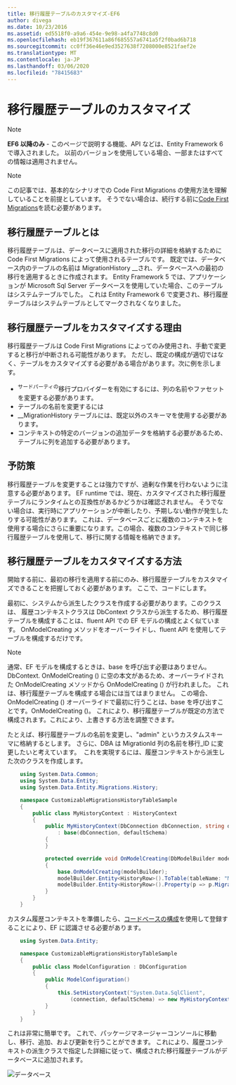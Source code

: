 ```yaml
---
title: 移行履歴テーブルのカスタマイズ-EF6
author: divega
ms.date: 10/23/2016
ms.assetid: ed5518f0-a9a6-454e-9e98-a4fa7748c8d0
ms.openlocfilehash: eb19f367611a86f685557a6741a5f2f0bad6b718
ms.sourcegitcommit: cc0ff36e46e9ed3527638f7208000e8521faef2e
ms.translationtype: MT
ms.contentlocale: ja-JP
ms.lasthandoff: 03/06/2020
ms.locfileid: "78415683"
---
```

# <a name="customizing-the-migrations-history-table"></a>移行履歴テーブルのカスタマイズ
> [!NOTE]
> **EF6 以降のみ** - このページで説明する機能、API などは、Entity Framework 6 で導入されました。 以前のバージョンを使用している場合、一部またはすべての情報は適用されません。

> [!NOTE]
> この記事では、基本的なシナリオでの Code First Migrations の使用方法を理解していることを前提としています。 そうでない場合は、続行する前に[Code First Migrations](~/ef6/modeling/code-first/migrations/index.md)を読む必要があります。

## <a name="what-is-migrations-history-table"></a>移行履歴テーブルとは

移行履歴テーブルは、データベースに適用された移行の詳細を格納するために Code First Migrations によって使用されるテーブルです。 既定では、データベース内のテーブルの名前は MigrationHistory \_\_され、データベースへの最初の移行を適用するときに作成されます。 Entity Framework 5 では、アプリケーションが Microsoft Sql Server データベースを使用していた場合、このテーブルはシステムテーブルでした。 これは Entity Framework 6 で変更され、移行履歴テーブルはシステムテーブルとしてマークされなくなりました。

## <a name="why-customize-migrations-history-table"></a>移行履歴テーブルをカスタマイズする理由

移行履歴テーブルは Code First Migrations によってのみ使用され、手動で変更すると移行が中断される可能性があります。 ただし、既定の構成が適切ではなく、テーブルをカスタマイズする必要がある場合があります。次に例を示します。

-   <sup>サードパーティの</sup>移行プロバイダーを有効にするには、列の名前やファセットを変更する必要があります。
-   テーブルの名前を変更するには
-   \_\_MigrationHistory テーブルには、既定以外のスキーマを使用する必要があります。
-   コンテキストの特定のバージョンの追加データを格納する必要があるため、テーブルに列を追加する必要があります。

## <a name="words-of-precaution"></a>予防策

移行履歴テーブルを変更することは強力ですが、過剰な作業を行わないように注意する必要があります。 EF runtime では、現在、カスタマイズされた移行履歴テーブルにランタイムとの互換性があるかどうかは確認されません。 そうでない場合は、実行時にアプリケーションが中断したり、予期しない動作が発生したりする可能性があります。 これは、データベースごとに複数のコンテキストを使用する場合にさらに重要になります。この場合、複数のコンテキストで同じ移行履歴テーブルを使用して、移行に関する情報を格納できます。

## <a name="how-to-customize-migrations-history-table"></a>移行履歴テーブルをカスタマイズする方法

開始する前に、最初の移行を適用する前にのみ、移行履歴テーブルをカスタマイズできることを把握しておく必要があります。 ここで、コードにします。

最初に、システムから派生したクラスを作成する必要があります。このクラスは、 履歴コンテキストクラスは DbContext クラスから派生するため、移行履歴テーブルを構成することは、fluent API での EF モデルの構成とよく似ています。 OnModelCreating メソッドをオーバーライドし、fluent API を使用してテーブルを構成するだけです。

>[!NOTE]
> 通常、EF モデルを構成するときは、base を呼び出す必要はありません。DbContext. OnModelCreating () に空の本文があるため、オーバーライドされた OnModelCreating メソッドから OnModelCreating () が行われました。 これは、移行履歴テーブルを構成する場合には当てはまりません。 この場合、OnModelCreating () オーバーライドで最初に行うことは、base を呼び出すことです。OnModelCreating ()。 これにより、移行履歴テーブルが既定の方法で構成されます。これにより、上書きする方法を調整できます。

たとえば、移行履歴テーブルの名前を変更し、"admin" というカスタムスキーマに格納するとします。 さらに、DBA は MigrationId 列の名前を移行\_ID に変更したいと考えています。  これを実現するには、履歴コンテキストから派生した次のクラスを作成します。

``` csharp
    using System.Data.Common;
    using System.Data.Entity;
    using System.Data.Entity.Migrations.History;

    namespace CustomizableMigrationsHistoryTableSample
    {
        public class MyHistoryContext : HistoryContext
        {
            public MyHistoryContext(DbConnection dbConnection, string defaultSchema)
                : base(dbConnection, defaultSchema)
            {
            }

            protected override void OnModelCreating(DbModelBuilder modelBuilder)
            {
                base.OnModelCreating(modelBuilder);
                modelBuilder.Entity<HistoryRow>().ToTable(tableName: "MigrationHistory", schemaName: "admin");
                modelBuilder.Entity<HistoryRow>().Property(p => p.MigrationId).HasColumnName("Migration_ID");
            }
        }
    }
```

カスタム履歴コンテキストを準備したら、[コードベースの構成](https://msdn.com/data/jj680699)を使用して登録することにより、EF に認識させる必要があります。

``` csharp
    using System.Data.Entity;

    namespace CustomizableMigrationsHistoryTableSample
    {
        public class ModelConfiguration : DbConfiguration
        {
            public ModelConfiguration()
            {
                this.SetHistoryContext("System.Data.SqlClient",
                    (connection, defaultSchema) => new MyHistoryContext(connection, defaultSchema));
            }
        }
    }
```

これは非常に簡単です。 これで、パッケージマネージャーコンソールに移動し、移行、追加、および更新を行うことができます。 これにより、履歴コンテキストの派生クラスで指定した詳細に従って、構成された移行履歴テーブルがデータベースに追加されます。

![データベース](~/ef6/media/database.png)
